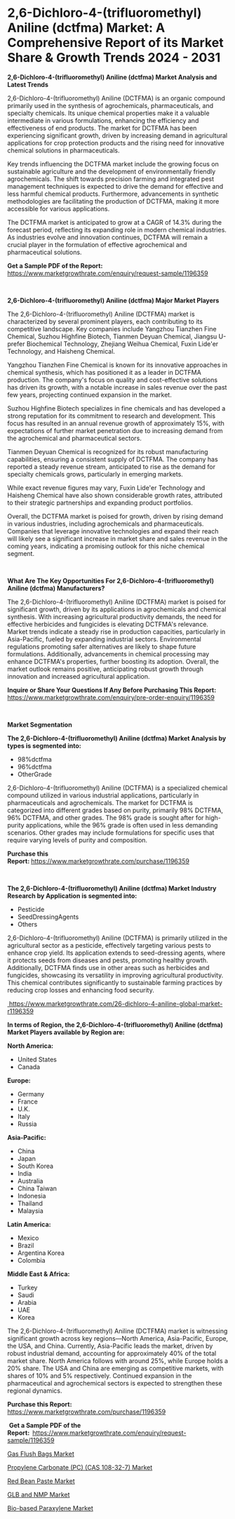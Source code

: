 <p><h1>2,6-Dichloro-4-(trifluoromethyl) Aniline (dctfma) Market: A Comprehensive Report of its Market Share & Growth Trends 2024 - 2031</h1></p><p><strong>2,6-Dichloro-4-(trifluoromethyl) Aniline (dctfma) Market Analysis and Latest Trends</strong></p>
<p><p>2,6-Dichloro-4-(trifluoromethyl) Aniline (DCTFMA) is an organic compound primarily used in the synthesis of agrochemicals, pharmaceuticals, and specialty chemicals. Its unique chemical properties make it a valuable intermediate in various formulations, enhancing the efficiency and effectiveness of end products. The market for DCTFMA has been experiencing significant growth, driven by increasing demand in agricultural applications for crop protection products and the rising need for innovative chemical solutions in pharmaceuticals.</p><p>Key trends influencing the DCTFMA market include the growing focus on sustainable agriculture and the development of environmentally friendly agrochemicals. The shift towards precision farming and integrated pest management techniques is expected to drive the demand for effective and less harmful chemical products. Furthermore, advancements in synthetic methodologies are facilitating the production of DCTFMA, making it more accessible for various applications.</p><p>The DCTFMA market is anticipated to grow at a CAGR of 14.3% during the forecast period, reflecting its expanding role in modern chemical industries. As industries evolve and innovation continues, DCTFMA will remain a crucial player in the formulation of effective agrochemical and pharmaceutical solutions.</p></p>
<p><strong>Get a Sample PDF of the Report:&nbsp;</strong> <a href="https://www.marketgrowthrate.com/enquiry/request-sample/1196359">https://www.marketgrowthrate.com/enquiry/request-sample/1196359</a></p>
<p>&nbsp;</p>
<p><strong>2,6-Dichloro-4-(trifluoromethyl) Aniline (dctfma) Major Market Players</strong></p>
<p><p>The 2,6-Dichloro-4-(trifluoromethyl) Aniline (DCTFMA) market is characterized by several prominent players, each contributing to its competitive landscape. Key companies include Yangzhou Tianzhen Fine Chemical, Suzhou Highfine Biotech, Tianmen Deyuan Chemical, Jiangsu U-prefer Biochemical Technology, Zhejiang Weihua Chemical, Fuxin Lide'er Technology, and Haisheng Chemical.</p><p>Yangzhou Tianzhen Fine Chemical is known for its innovative approaches in chemical synthesis, which has positioned it as a leader in DCTFMA production. The company's focus on quality and cost-effective solutions has driven its growth, with a notable increase in sales revenue over the past few years, projecting continued expansion in the market.</p><p>Suzhou Highfine Biotech specializes in fine chemicals and has developed a strong reputation for its commitment to research and development. This focus has resulted in an annual revenue growth of approximately 15%, with expectations of further market penetration due to increasing demand from the agrochemical and pharmaceutical sectors.</p><p>Tianmen Deyuan Chemical is recognized for its robust manufacturing capabilities, ensuring a consistent supply of DCTFMA. The company has reported a steady revenue stream, anticipated to rise as the demand for specialty chemicals grows, particularly in emerging markets.</p><p>While exact revenue figures may vary, Fuxin Lide'er Technology and Haisheng Chemical have also shown considerable growth rates, attributed to their strategic partnerships and expanding product portfolios.</p><p>Overall, the DCTFMA market is poised for growth, driven by rising demand in various industries, including agrochemicals and pharmaceuticals. Companies that leverage innovative technologies and expand their reach will likely see a significant increase in market share and sales revenue in the coming years, indicating a promising outlook for this niche chemical segment.</p></p>
<p>&nbsp;</p>
<p><strong>What Are The Key Opportunities For 2,6-Dichloro-4-(trifluoromethyl) Aniline (dctfma) Manufacturers?</strong></p>
<p><p>The 2,6-Dichloro-4-(trifluoromethyl) Aniline (DCTFMA) market is poised for significant growth, driven by its applications in agrochemicals and chemical synthesis. With increasing agricultural productivity demands, the need for effective herbicides and fungicides is elevating DCTFMA's relevance. Market trends indicate a steady rise in production capacities, particularly in Asia-Pacific, fueled by expanding industrial sectors. Environmental regulations promoting safer alternatives are likely to shape future formulations. Additionally, advancements in chemical processing may enhance DCTFMA's properties, further boosting its adoption. Overall, the market outlook remains positive, anticipating robust growth through innovation and increased agricultural application.</p></p>
<p><strong>Inquire or Share Your Questions If Any Before Purchasing This Report:</strong> <a href="https://www.marketgrowthrate.com/enquiry/pre-order-enquiry/1196359">https://www.marketgrowthrate.com/enquiry/pre-order-enquiry/1196359</a></p>
<p>&nbsp;</p>
<p><strong>Market Segmentation</strong></p>
<p><strong>The 2,6-Dichloro-4-(trifluoromethyl) Aniline (dctfma) Market Analysis by types is segmented into:</strong></p>
<p><ul><li>98%dctfma</li><li>96%dctfma</li><li>OtherGrade</li></ul></p>
<p><p>2,6-Dichloro-4-(trifluoromethyl) Aniline (DCTFMA) is a specialized chemical compound utilized in various industrial applications, particularly in pharmaceuticals and agrochemicals. The market for DCTFMA is categorized into different grades based on purity, primarily 98% DCTFMA, 96% DCTFMA, and other grades. The 98% grade is sought after for high-purity applications, while the 96% grade is often used in less demanding scenarios. Other grades may include formulations for specific uses that require varying levels of purity and composition.</p></p>
<p><strong>Purchase this Report:&nbsp;</strong><a href="https://www.marketgrowthrate.com/purchase/1196359">https://www.marketgrowthrate.com/purchase/1196359</a></p>
<p>&nbsp;</p>
<p><strong>The 2,6-Dichloro-4-(trifluoromethyl) Aniline (dctfma) Market Industry Research by Application is segmented into:</strong></p>
<p><ul><li>Pesticide</li><li>SeedDressingAgents</li><li>Others</li></ul></p>
<p><p>2,6-Dichloro-4-(trifluoromethyl) Aniline (DCTFMA) is primarily utilized in the agricultural sector as a pesticide, effectively targeting various pests to enhance crop yield. Its application extends to seed-dressing agents, where it protects seeds from diseases and pests, promoting healthy growth. Additionally, DCTFMA finds use in other areas such as herbicides and fungicides, showcasing its versatility in improving agricultural productivity. This chemical contributes significantly to sustainable farming practices by reducing crop losses and enhancing food security.</p></p>
<p><a href="https://www.marketgrowthrate.com/26-dichloro-4-aniline-global-market-r1196359">&nbsp;https://www.marketgrowthrate.com/26-dichloro-4-aniline-global-market-r1196359</a></p>
<p><strong>In terms of Region, the 2,6-Dichloro-4-(trifluoromethyl) Aniline (dctfma) Market Players available by Region are:</strong></p>
<p>
    <p> <strong> North America: </strong>
        <ul>
            <li>United States</li>
            <li>Canada</li>
        </ul>
        </p> 
    <p> <strong> Europe: </strong>
        <ul>
            <li>Germany</li>
            <li>France</li>
            <li>U.K.</li>
            <li>Italy</li>
            <li>Russia</li>
        </ul>
        </p> 
    <p> <strong> Asia-Pacific: </strong>
        <ul>
            <li>China</li>
            <li>Japan</li>
            <li>South Korea</li>
            <li>India</li>
            <li>Australia</li>
            <li>China Taiwan</li>
            <li>Indonesia</li>
            <li>Thailand</li>
            <li>Malaysia</li>
        </ul>
        </p> 
    <p> <strong> Latin America: </strong>
        <ul>
            <li>Mexico</li>
            <li>Brazil</li>
            <li>Argentina Korea</li>
            <li>Colombia</li>
        </ul>
        </p> 
    <p> <strong> Middle East & Africa: </strong>
        <ul>
            <li>Turkey</li>
            <li>Saudi</li>
            <li>Arabia</li>
            <li>UAE</li>
            <li>Korea</li>
        </ul>
    </p>
    </p>
<p><p>The 2,6-Dichloro-4-(trifluoromethyl) Aniline (DCTFMA) market is witnessing significant growth across key regions—North America, Asia-Pacific, Europe, the USA, and China. Currently, Asia-Pacific leads the market, driven by robust industrial demand, accounting for approximately 40% of the total market share. North America follows with around 25%, while Europe holds a 20% share. The USA and China are emerging as competitive markets, with shares of 10% and 5% respectively. Continued expansion in the pharmaceutical and agrochemical sectors is expected to strengthen these regional dynamics.</p></p>
<p><strong>Purchase this Report: </strong><a href="https://www.marketgrowthrate.com/purchase/1196359">https://www.marketgrowthrate.com/purchase/1196359</a></p>
<p>&nbsp;<strong>Get a Sample PDF of the Report:&nbsp;&nbsp;</strong><a href="https://www.marketgrowthrate.com/enquiry/request-sample/1196359">https://www.marketgrowthrate.com/enquiry/request-sample/1196359</a></p>
<p><strong></strong></p>
<p><p><a href="https://www.linkedin.com/pulse/gas-flush-bags-market-growth-outlook-from-2024-2031-projecting-4bphe?trackingId=S3rA4BkDRFqk2TjaFXuFrQ%3D%3D">Gas Flush Bags Market</a></p><p><a href="https://medium.com/@lkxjzrja20/global-propylene-carbonate-pc-cas-108-32-7-industry-analysis-share-growth-trends-and-a2067f374a3f">Propylene Carbonate (PC) (CAS 108-32-7) Market</a></p><p><a href="https://www.linkedin.com/pulse/strategic-roadmap-success-global-red-bean-paste-market-analysis2024-ombme">Red Bean Paste Market</a></p><p><a href="https://medium.com/@ikfwpqvz69/market-dynamics-and-future-trends-in-the-global-glb-and-nmp-market-sector-forecasted-for-period-6ebfd2d95b2b?postPublishedType=repub">GLB and NMP Market</a></p><p><a href="https://github.com/BryceTownsendr/Market-Research-Report-List-6/blob/main/bio-based-paraxylene-market.md">Bio-based Paraxylene Market</a></p></p>